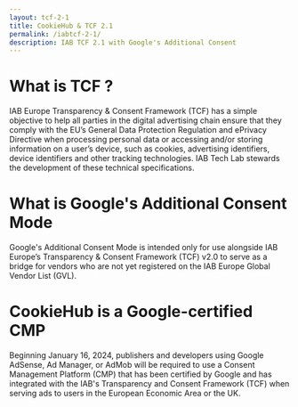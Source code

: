 ```yaml
---
layout: tcf-2-1
title: CookieHub & TCF 2.1
permalink: /iabtcf-2-1/
description: IAB TCF 2.1 with Google's Additional Consent
---
```


# What is TCF ?
IAB Europe Transparency & Consent Framework (TCF) has a simple objective to help all parties in the digital advertising chain ensure that they comply with the EU’s General Data Protection Regulation and ePrivacy Directive when processing personal data or accessing and/or storing information on a user’s device, such as cookies, advertising identifiers, device identifiers and other tracking technologies. IAB Tech Lab stewards the development of these technical specifications.

# What is Google's Additional Consent Mode
Google's Additional Consent Mode is intended only for use alongside IAB Europe’s Transparency & Consent Framework (TCF) v2.0 to serve as a bridge for vendors who are not yet registered on the IAB Europe Global Vendor List (GVL).

# CookieHub is a Google-certified CMP
Beginning January 16, 2024, publishers and developers using Google AdSense, Ad Manager, or AdMob will be required to use a Consent Management Platform (CMP) that has been certified by Google and has integrated with the IAB's Transparency and Consent Framework (TCF) when serving ads to users in the European Economic Area or the UK.